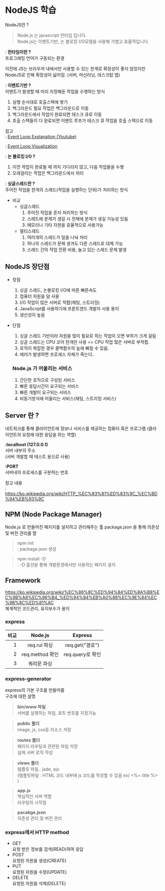 # NodeJS 학습

NodeJS란 ?
> Node.js 는 javascript 런타임 입니다.  
  Node.js는 이벤트기반, 논 블로킹 I/O모델을 사용해 가볍고 효율적입니다.

  : **런타임이란 ?**     
  프로그래밍 언어가 구동되는 환경

  이전에 JS는 브라우저 내에서만 사용할 수 있는 한계로 확장성이 좋지 않았지만
  NodeJS로 인해 확장성이 넓어짐. (서버, 머신러닝, 데스크탑 앱)

: **이벤트기반 ?**  
이벤트가 발생할 때 미리 지정해둔 작업을 수행하는 방식
1. 실행 순서대로 호출스택에 쌓기
2. 백그라운드 필요 작업은 백그라운드로 이동
3. 백그라운드에서 작업이 완료되면 태스크 큐로 이동
4. 호출 스택들이 다 완료되면 이벤트 루프가 테스크 큐 작업을 호출 스택으로 이동


참고   
: [Event Loop Explanation (Youtube)](https://www.youtube.com/watch?v=8aGhZQkoFbQ)

: [Event Loop Visualization](http://latentflip.com/loupe/?code=JC5vbignYnV0dG9uJywgJ2NsaWNrJywgZnVuY3Rpb24gb25DbGljaygpIHsKICAgIHNldFRpbWVvdXQoZnVuY3Rpb24gdGltZXIoKSB7CiAgICAgICAgY29uc29sZS5sb2coJ1lvdSBjbGlja2VkIHRoZSBidXR0b24hJyk7ICAgIAogICAgfSwgMjAwMCk7Cn0pOwoKY29uc29sZS5sb2coIkhpISIpOwoKc2V0VGltZW91dChmdW5jdGlvbiB0aW1lb3V0KCkgewogICAgY29uc29sZS5sb2coIkNsaWNrIHRoZSBidXR0b24hIik7Cn0sIDUwMDApOwoKY29uc29sZS5sb2coIldlbGNvbWUgdG8gbG91cGUuIik7!!!PGJ1dHRvbj5DbGljayBtZSE8L2J1dHRvbj4%3D)

: **논 블로킹 I/O ?**
1. 이전 작업이 완료될 때 까지 기다리지 않고, 다음 작업들을 수행
2. 오래걸리는 작업은 백그라운드에서 처리

: **싱글스레드란 ?**  
주어진 작업을 한개의 스레드(작업을 실행하는 단위)가 처리하는 방식

- 비교  
  - 싱글스레드
    1. 주어진 작업을 혼자 처리하는 방식
    2. 스레드에 문제가 생길 시 전체에 문제가 생길 가능성 있음
    3. 메모리나 기타 자원을 효율적으로 사용가능
  - 멀티스레드
    1. 여러개의 스레드가 일을 나눠 처리
    2. 하나의 스레드가 문제 생겨도 다른 스레드로 대체 가능
    3. 스레드 간의 작업 전환 비용, 놀고 있는 스레드 문제 발생

## NodeJS 장단점
- 장점
  1. 싱글 스레드, 논블로킹 I/O에 따른 빠른속도
  2. 컴퓨터 자원을 덜 사용
  3. I/O 작업이 많은 서버로 적합(채팅, 스트리밍)
  4. JavaScript를 사용하기에 프론트엔드 개발자 사용 용이
  5. 생산성이 높음

- 단점
  1. 싱글 스레드 기반이라 자원을 많이 필요로 하는 작업이 오면 부하가 크게 걸림
  2. 싱글 스레드는 CPU 코어 한개만 사용 => CPU 작업 많은 서버로 부적합.
  3. 로직이 복잡한 경우 콜백함수의 늪에 빠질 수 있음.
  4. 에러가 발생하면 프로세스 자체가 죽는다..

  ### Node.js 가 어울리는 서비스
  1. 간단한 로직으로 구성된 서비스
  2. 빠른 응답시간이 요구되는 서비스
  3. 빠른 개발이 요구되는 서비스
  4. 비동기방식에 어울리는 서비스(채팅, 스트리밍 서비스)

## Server 란 ?
네트워크를 통해 클라이언트에 정보나 서비스를 제공하는 컴퓨터 혹은 프로그램 (클라이언트의 요청에 대한 응답을 하는 역할)

**:localhost (127.0.0.1)**  
서버 내부의 주소  
(서버 개발할 때 테스트 용으로 사용)

**:PORT**  
서버내의 프로세스를 구분하는 번호

참고 내용  
: https://ko.wikipedia.org/wiki/HTTP_%EC%83%81%ED%83%9C_%EC%BD%94%EB%93%9C

## NPM (Node Package Manager)
Node.js 로 만들어진 패키지를 설치하고 관리해주는 툴
package.json 을 통해 의존성 및 버전 관리를 함
> npm init  
: package.json 생성

> npm install -D   
: -D 옵션을 통해 개발환경에서만 사용하는 패키지 설치

## Framework   
https://ko.wikipedia.org/wiki/%EC%86%8C%ED%94%84%ED%8A%B8%EC%9B%A8%EC%96%B4_%ED%94%84%EB%A0%88%EC%9E%84%EC%9B%8C%ED%81%AC  
체계적인 코드관리, 유지보수가 용이

### express  

|비교|Node.js|Express|
|----:|:---:|:---:|
|1|req.rul 파싱|req.get("경로")|
|2|req.method 확인|req.query로 확인|
|3|쿼리문 파싱| |

### express-generator  
express의 기본 구조를 만들어줌  
구조에 대한 설명
>**bin/www 파일**  
서버를 실행하는 파일, 포트 번호를 지정가능

>**public 폴더**  
image, js, css등 리소스 저장

>**routes 폴더**  
페이지 라우팅과 관련된 파일 저장  
실제 서버 로직 작성

>**views 폴더**  
템플릿 파일.. jade, ejs   
(템플릿파일 : HTML 코드 내부에 js 코드를 작성할 수 있음 ex) <%= title %> )

>**app.js**  
핵심적인 서버 역할  
라우팅의 시작점

>**pacakge.json**  
의존성 관리 및 버전 관리

### express에서 HTTP method 
- GET  
요청 받은 정보를 검색(READ)하여 응답
- POST  
요청된 자원을 생성(CREATE)
- PUT  
요청된 자원을 수정(UPDATE)
- DELETE  
요청된 자원을 삭제(DELETE)